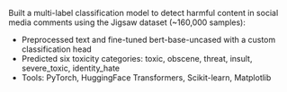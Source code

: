 Built a multi-label classification model to detect harmful content in social media comments using the Jigsaw dataset (~160,000 samples):

* Preprocessed text and fine-tuned bert-base-uncased with a custom classification head
* Predicted six toxicity categories: toxic, obscene, threat, insult, severe_toxic, identity_hate
* Tools: PyTorch, HuggingFace Transformers, Scikit-learn, Matplotlib
